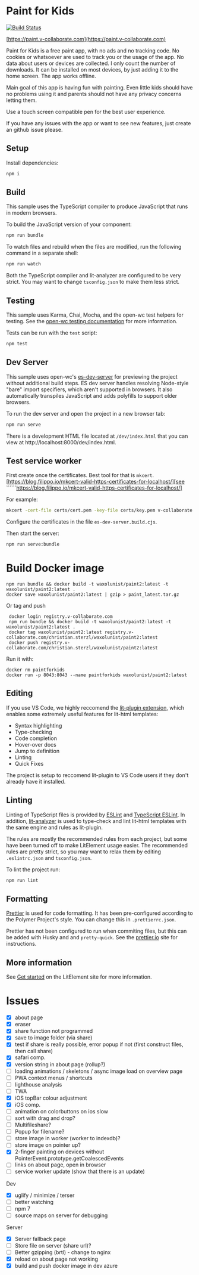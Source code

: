 # Paint for Kids

[![Build Status](https://dev.azure.com/christiansterzl/Paint%202/_apis/build/status/Bundle%20and%20test?branchName=master)](https://dev.azure.com/christiansterzl/Paint%202/_build/latest?definitionId=1&branchName=master)

[https://paint.v-collaborate.com](https://paint.v-collaborate.com)

Paint for Kids is a free paint app, with no ads and no tracking code. No cookies or whatsoever are used to track you or the usage of the app. No data about users or devices are collected. I only count the number of downloads. It can be installed on most devices, by just adding it to the home screen. The app works offline.

Main goal of this app is having fun with painting. Even little kids should have no problems using it and parents should not have any privacy concerns letting them. 

Use a touch screen compatible pen for the best user experience.

If you have any issues with the app or want to see new features, just create an github issue please.
    
## Setup

Install dependencies:

```bash
npm i
```

## Build

This sample uses the TypeScript compiler to produce JavaScript that runs in modern browsers.

To build the JavaScript version of your component:

```bash
npm run bundle
```

To watch files and rebuild when the files are modified, run the following command in a separate shell:

```bash
npm run watch
```

Both the TypeScript compiler and lit-analyzer are configured to be very strict. You may want to change `tsconfig.json` to make them less strict.

## Testing

This sample uses Karma, Chai, Mocha, and the open-wc test helpers for testing. See the [open-wc testing documentation](https://open-wc.org/testing/testing.html) for more information.

Tests can be run with the `test` script:

```bash
npm test
```

## Dev Server

This sample uses open-wc's [es-dev-server](https://github.com/open-wc/open-wc/tree/master/packages/es-dev-server) for previewing the project without additional build steps. ES dev server handles resolving Node-style "bare" import specifiers, which aren't supported in browsers. It also automatically transpiles JavaScript and adds polyfills to support older browsers.

To run the dev server and open the project in a new browser tab:

```bash
npm run serve
```

There is a development HTML file located at `/dev/index.html` that you can view at http://localhost:8000/dev/index.html.

## Test service worker

First create once the certificates. Best tool for that is
`mkcert`. [https://blog.filippo.io/mkcert-valid-https-certificates-for-localhost/][see ``````https://blog.filippo.io/mkcert-valid-https-certificates-for-localhost/] 

For example:

```bash
mkcert -cert-file certs/cert.pem -key-file certs/key.pem v-collaborate.com '*.v-collaborate.com' localhost 127.0.0.1 ::1
```

Configure the certificates in the file `es-dev-server.build.cjs`.

Then start the server:

```bash
npm run serve:bundle
```

# Build Docker image

    npm run bundle && docker build -t waxolunist/paint2:latest -t waxolunist/paint2:latest .
    docker save waxolunist/paint2:latest | gzip > paint_latest.tar.gz

Or tag and push

     docker login registry.v-collaborate.com
     npm run bundle && docker build -t waxolunist/paint2:latest -t waxolunist/paint2:latest .
     docker tag waxolunist/paint2:latest registry.v-collaborate.com/christian.sterzl/waxolunist/paint2:latest
     docker push registry.v-collaborate.com/christian.sterzl/waxolunist/paint2:latest

Run it with:

    docker rm paintforkids
    docker run -p 8043:8043 --name paintforkids waxolunist/paint2:latest 

    
## Editing

If you use VS Code, we highly reccomend the [lit-plugin extension](https://marketplace.visualstudio.com/items?itemName=runem.lit-plugin), which enables some extremely useful features for lit-html templates:
  - Syntax highlighting
  - Type-checking
  - Code completion
  - Hover-over docs
  - Jump to definition
  - Linting
  - Quick Fixes
  
  The project is setup to reccomend lit-plugin to VS Code users if they don't already have it installed.

## Linting

Linting of TypeScript files is provided by [ESLint](eslint.org) and [TypeScript ESLint](https://github.com/typescript-eslint/typescript-eslint). In addition, [lit-analyzer](https://www.npmjs.com/package/lit-analyzer) is used to type-check and lint lit-html templates with the same engine and rules as lit-plugin.

The rules are mostly the recommended rules from each project, but some have been turned off to make LitElement usage easier. The recommended rules are pretty strict, so you may want to relax them by editing `.eslintrc.json` and `tsconfig.json`.

To lint the project run:

```bash
npm run lint
```

## Formatting

[Prettier](https://prettier.io/) is used for code formatting. It has been pre-configured according to the Polymer Project's style. You can change this in `.prettierrc.json`.

Prettier has not been configured to run when commiting files, but this can be added with Husky and and `pretty-quick`. See the [prettier.io](https://prettier.io/) site for instructions.

## More information

See [Get started](https://lit-element.polymer-project.org/guide/start) on the LitElement site for more information.

# Issues
- [x] about page
- [x] eraser
- [x] share function not programmed
- [x] save to image folder (via share)
- [x] test if share is really possible, error popup if not (first construct files, then call share)
- [x] safari comp.
- [x] version string in about page (rollup?)
- [ ] loading animations / skeletons / async image load on overview page
- [ ] PWA context menus / shortcuts
- [ ] lighthouse analysis 
- [ ] TWA
- [x] iOS topBar colour adjustment
- [x] iOS comp.
- [ ] animation on colorbuttons on ios slow
- [ ] sort with drag and drop?
- [ ] Multifileshare?
- [ ] Popup for filename?
- [ ] store image in worker (worker to indexdb)?
- [ ] store image on pointer up?
- [x] 2-finger painting on devices without PointerEvent.prototype.getCoalescedEvents
- [ ] links on about page, open in browser
- [ ] service worker update (show that there is an update)

Dev
- [x] uglify / minimize / terser
- [ ] better watching
- [ ] npm 7 
- [ ] source maps on server for debugging

Server
- [x] Server fallback page
- [ ] Store file on server (share url)?
- [ ] Better gzipping (brtl) - change to nginx
- [x] reload on about page not working
- [x] build and push docker image in dev azure
